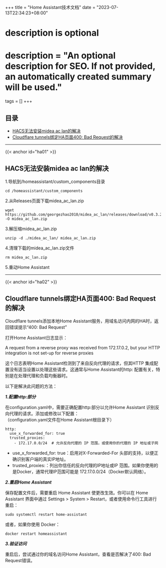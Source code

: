 +++
title = "Home Assistant技术文档"
date = "2023-07-13T22:34:23+08:00"

#
# description is optional
#
# description = "An optional description for SEO. If not provided, an automatically created summary will be used."

tags = []
+++

## 目录
* [HACS无法安装midea ac lan的解决](#ha01)
* [Cloudflare tunnels绑定HA页面400: Bad Request的解决](#ha02)

---

{{< anchor id="ha01" >}}

## HACS无法安装midea ac lan的解决

1.导航到/homeassistant/custom_components目录

```
cd /homeassistant/custom_components
```


2.从Releases页面下载midea_ac_lan.zip

```
wget https://github.com/georgezhao2010/midea_ac_lan/releases/download/v0.3.22/midea_ac_lan.zip -O midea_ac_lan.zip
```

3.解压缩midea_ac_lan.zip

```
unzip -d ./midea_ac_lan/ midea_ac_lan.zip
```

4.清理下载的midea_ac_lan.zip文件

```
rm midea_ac_lan.zip
```

5.重动Home Assistant

---

{{< anchor id="ha02" >}}

## Cloudflare tunnels绑定HA页面400: Bad Request的解决

Cloudflare tunnels添加本地Home Assistant服务，用域名访问内网的HA时，返回错误提示“400: Bad Request”

打开Home Assistant日志显示：

A request from a reverse proxy was received from 172.17.0.2, but your HTTP integration is not set-up for reverse proxies

这个日志表明Home Assistant检测到了来自反向代理的请求，但其HTTP 集成配置没有适当设置以处理这些请求。这通常与Home Assistant的http: 配置有关，特别是在处理代理和负载均衡器时。

以下是解决此问题的方法：

***1.配置http:部分***

在configuration.yaml中，需要正确配置http:部分以允许Home Assistant 识别反向代理的请求。添加或修改以下配置：  
（configuration.yaml文件在Home Assistant根目录下）
```
http:
  use_x_forwarded_for: true
  trusted_proxies:
    - 172.17.0.0/24  # 允许反向代理的 IP 范围，或使用你的代理的 IP 地址或子网
```
* use_x_forwarded_for: true：启用对X-Forwarded-For 头部的支持，以便正确识别客户端的真实IP地址。  
* trusted_proxies:：列出你信任的反向代理的IP地址或IP 范围。如果你使用的是Docker，通常代理IP范围可能是 172.17.0.0/24（Docker默认网络）。

***2.重启Home Assistant***

保存配置文件后，需要重启 Home Assistant 使更改生效。你可以在 Home Assistant 界面中通过 Settings > System > Restart，或者使用命令行工具进行重启：
```
sudo systemctl restart home-assistant
```
或者，如果你使用 Docker：
```
docker restart homeassistant
```

***3.验证访问***

重启后，尝试通过你的域名访问Home Assistant，查看是否解决了400: Bad Request错误。